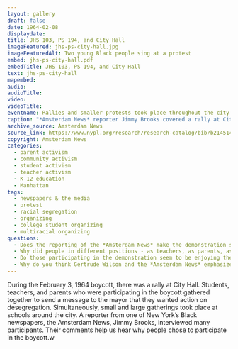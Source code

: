 ```yaml
---
layout: gallery
draft: false
date: 1964-02-08
displaydate: 
title: JHS 103, PS 194, and City Hall 
imageFeatured: jhs-ps-city-hall.jpg
imageFeaturedAlt: Two young Black people sing at a protest
embed: jhs-ps-city-hall.pdf
embedTitle: JHS 103, PS 194, and City Hall 
text: jhs-ps-city-hall
mapembed: 
audio: 
audioTitle: 
video: 
videoTitle: 
eventname: Rallies and smaller protests took place throughout the city as part of the school boycott.
caption: "*Amsterdam News* reporter Jimmy Brooks covered a rally at City Hall during the February 3, 1964 boycott, and smaller protests at schools around the city."  
archive_source: Amsterdam News
source_link: https://www.nypl.org/research/research-catalog/bib/b21451436
copyright: Amsterdam News
categories:
  - parent activism
  - community activism
  - student activism
  - teacher activism
  - K-12 education
  - Manhattan
tags:
  - newspapers & the media
  - protest
  - racial segregation
  - organizing
  - college student organizing
  - multiracial organizing
questions:
  - Does the reporting of the *Amsterdam News* make the demonstration seem like a success or a failure? What evidence do you see in the source? 
  - Why did people in different positions - as teachers, as parents, as college students, some Black, some white - choose to participate in the boycott? 
  - Do those participating in the demonstration seem to be enjoying themselves? Explain your answer.
  - Why do you think Gertrude Wilson and the *Amsterdam News* emphasize the racial and class diversity of those supporting the boycott? Why is this important?
---
```


During the February 3, 1964 boycott, there was a rally at City Hall. Students, teachers, and parents who were participating in the boycott gathered together to send a message to the mayor that they wanted action on desegregation. Simultaneously, small and large gatherings took place at schools around the city. A reporter from one of New York’s Black newspapers, the Amsterdam News, Jimmy Brooks, interviewed many participants. Their comments help us hear why people chose to participate in the boycott.w
